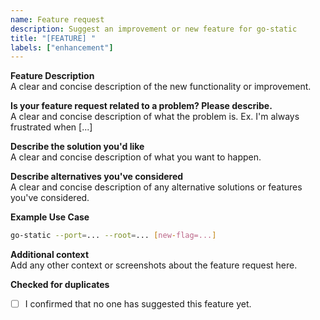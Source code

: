 ```yaml
---
name: Feature request
description: Suggest an improvement or new feature for go-static
title: "[FEATURE] "
labels: ["enhancement"]
---
```


**Feature Description**  
A clear and concise description of the new functionality or improvement.

**Is your feature request related to a problem? Please describe.**  
A clear and concise description of what the problem is. Ex. I'm always frustrated when [...]

**Describe the solution you'd like**  
A clear and concise description of what you want to happen.

**Describe alternatives you've considered**  
A clear and concise description of any alternative solutions or features you've considered.

**Example Use Case**
```bash
go-static --port=... --root=... [new-flag=...]
```

**Additional context**  
Add any other context or screenshots about the feature request here.

**Checked for duplicates**
- [ ] I confirmed that no one has suggested this feature yet.